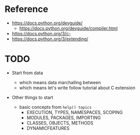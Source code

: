 <!--
{
  "title": "Understanding Python (or CPython)",
  "date": "2016-11-11T22:27:01.000Z",
  "category": "",
  "tags": [],
  "draft": true
}
-->

# Reference

- https://docs.python.org/devguide/
  - https://docs.python.org/devguide/compiler.html
- https://docs.python.org/3/c-
- https://docs.python.org/3/extending/

# TODO

- Start from data
  - which means data marchalling between 
  - which means let's write follow tutorial about C extension

- Other things to start
  - basic concepts from `help() topics`
      - EXECUTION, TYPES, NAMESPACES, SCOPING
      - MODULES, PACKAGES, IMPORTING
      - CLASSES, OBJECTS, METHODS
      - DYNAMICFEATURES